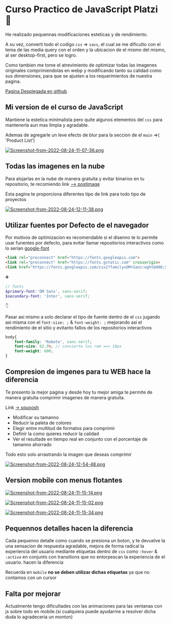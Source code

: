 # Curso Practico de JavaScript Platzi 💚

He realizado pequennas modificaciones esteticas y de rendimiento.

A su vez, converti todo el codigo `css` => `sass`, el cual se me dificulto con el tema de las media query con el orden y la ubicacion de el mismo del mismo, al ser desktop-first, pero se logro.  

Como tambien me tome el atrevimiento de optimizar todas las imagenes originales comprimiendolas en webp y modificando tanto su calidad como sus dimensiones, para que se ajusten a los requerimientos de nuestra pagina.

[Pagina Desplegada en github](https://pleo2.github.io/curso-frontend-developer-practico/)

## Mi version de el curso de JavaScript

Mantiene la estetica minimalista pero quite algunos elementos del `css` para mantenerla aun mas limpia
y agradable.

Ademas de agregarle un leve efecto de blur para la seccion de el `main` =>( 'Product List')

[![Screenshot-from-2022-08-24-11-07-36.png](https://i.postimg.cc/pVqTGKHq/Screenshot-from-2022-08-24-11-07-36.png)](https://postimg.cc/MXfqXMXQ)

## Todas las imagenes en la nube

Para alojarlas en la nube de manera gratuita y evitar binarios en tu repositorio,
te recomiendo link [--> postimage](https://postimages.org/)

Esta pagina te proporciona diferentes tipo de link para todo tipo de proyectos

[![Screenshot-from-2022-08-24-12-11-38.png](https://i.postimg.cc/Bnkc8XQB/Screenshot-from-2022-08-24-12-11-38.png)](https://postimg.cc/3kjDVrGk)

## Utilizar fuentes por Defecto de el navegador

Por motivos de optimizacion es recomendable si el disenno te lo permite usar funentes por defecto, para evitar llamar repositorios interactivos como lo serian [google-font](https://fonts.google.com/)

```html
<link rel="preconnect" href="https://fonts.googleapis.com">
<link rel="preconnect" href="https://fonts.gstatic.com" crossorigin>
<link href="https://fonts.googleapis.com/css2?family=DM+Sans:wght@400;500;700&family=Inter:wght@300;500&display=swap" rel="stylesheet">
```

➕

```scss
// fonts
$primary-font:'DM Sans', sans-serif;
$secundary-font: 'Inter', sans-serif;
```

`👇`

Pasar asi mismo a solo declarar el tipo de fuente dentro de el `css` jugando asi misma con el `font-size: ;` & `font-weight: ;` mejorando asi el rendimiento de el sitio y evitanto fallos de los repositorios interactivos

```scss
body{
    font-family: 'Roboto', sans-serif;
    font-size: 62.5%; // convierte los rem ==> 10px
    font-weight: 600; 
}
```

## Compresion de imgenes para tu WEB hace la diferencia

Te presento la mejor pagina y desde hoy tu mejor amiga te permite de manera gratuita comprimir imagenes de manera gratuita.

Link [-> squoosh](https://squoosh.app/)

- Modificar su tamanno  
- Reducir la paleta de colores
- Elegir entre multitud de formatos para comprimir
- Definir la como quieres reducir la calidad
- Ver el resultade en tiempo real en conjunto con el porcentaje de tamanno ahorrado

Todo esto solo arrastrando la imagen que deseas comprimir

[![Screenshot-from-2022-08-24-12-54-48.png](https://i.postimg.cc/kgmjYcpz/Screenshot-from-2022-08-24-12-54-48.png)](https://postimg.cc/0bVdbpx0)

## Version mobile con menus flotantes

[![Screenshot-from-2022-08-24-11-15-14.png](https://i.postimg.cc/3RZRHvDr/Screenshot-from-2022-08-24-11-15-14.png)](https://postimg.cc/KkRFP4NC)

[![Screenshot-from-2022-08-24-11-15-02.png](https://i.postimg.cc/PxHxc4JF/Screenshot-from-2022-08-24-11-15-02.png)](https://postimg.cc/kVjqRWxx)

[![Screenshot-from-2022-08-24-11-15-34.png](https://i.postimg.cc/Gthp3mkF/Screenshot-from-2022-08-24-11-15-34.png)](https://postimg.cc/G8VRqrgt)

## Pequennos detalles hacen la diferencia

Cada pequenno detalle como cuando se presiona un boton, y te devuelve la una sensacion de respuesta agradable, mejora de forma radical la experiencia del usuario mediante etiquetas dentro de `css` como `:hover` & `:active` en conjunto con transitions que no entorpescan la experiencia de el usuario. hacen la diferencia

Recuerda en `mobile` **no se deben utilizar dichas etiquetas** ya que no contamos con un cursor

## Falta por mejorar

Actualmente tengo dificultades con las animaciones para las ventanas con js sobre todo en mobile.(si cualquiera puede ayudarme a resolver dicha duda lo agradeceria un monton)
